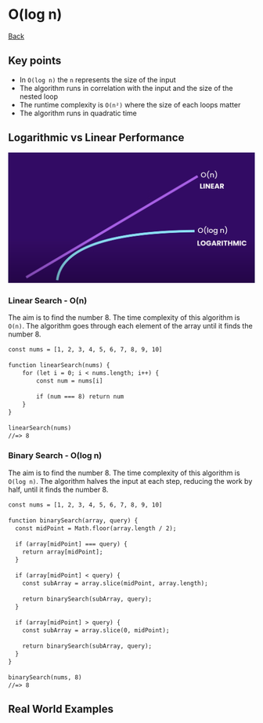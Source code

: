 # O(log n)

[Back](../../README.md)

## Key points

- In `O(log n)` the `n` represents the size of the input
- The algorithm runs in correlation with the input and the size of the nested loop
- The runtime complexity is `O(n²)` where the size of each loops matter
- The algorithm runs in quadratic time

## Logarithmic vs Linear Performance

![Logarithmic Curve](./logarithmic-curve.png)

### Linear Search - O(n)

The aim is to find the number 8.
The time complexity of this algorithm is `O(n)`.
The algorithm goes through each element of the array until it finds the number 8.

```
const nums = [1, 2, 3, 4, 5, 6, 7, 8, 9, 10]

function linearSearch(nums) {
	for (let i = 0; i < nums.length; i++) {
		const num = nums[i]

		if (num === 8) return num
	}
}

linearSearch(nums)
//=> 8
```

### Binary Search - O(log n)

The aim is to find the number 8.
The time complexity of this algorithm is `O(log n)`.
The algorithm halves the input at each step, reducing the work by half, until it finds the number 8.

```
const nums = [1, 2, 3, 4, 5, 6, 7, 8, 9, 10]

function binarySearch(array, query) {
  const midPoint = Math.floor(array.length / 2);

  if (array[midPoint] === query) {
    return array[midPoint];
  }

  if (array[midPoint] < query) {
    const subArray = array.slice(midPoint, array.length);

    return binarySearch(subArray, query);
  }

  if (array[midPoint] > query) {
    const subArray = array.slice(0, midPoint);

    return binarySearch(subArray, query);
  }
}

binarySearch(nums, 8)
//=> 8
```

## Real World Examples
